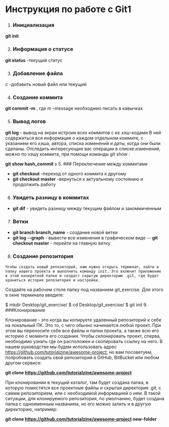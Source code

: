 # Инструкция по работе с Git1
  1. ### Инициализация
**git init**

 2. ### Информация о статусе
**git status**  -текущий статус

 3. ### Добавление файла 
с -добавить новый файл или текущий

4.  ### Создание коммита
**git commit -m** , где m -message необходимо писать в кавычках

 5. ### Вывод логов

**git log** - вывод на экран истроии всех коммитов с их хэш-кодами
  В ней содержиться вся информация о каждом отдельном коммите, с указанием его хэша, автора, списка изменений и даты, когда они были сделаны. Отследить интересующие вас операции в списке изменений, можно по хэшу коммита, при помощи команды git show :

**git show hash_commit** 
s
 5. ### Переключение между коммитами

 - **git checkout** -переход от одного коммита к другому
 - **git checkout master** -вернуться к актуальному состоянию и продолжить работу
 6. ### Увидеть разницу в коммитах

 - **git dif** - увидеть разницу между текущим файлом и закоммиченным
 
 7. ### Ветки
  - **git branch branch_name** - создание новой ветки 
  - **git log --graph** - вывести все изменения в графическом виде
  -- **git checkout master** - перейти на главную ветку
  
  8. ### Создание репозитория
    Чтобы создать новый репозиторий, нам нужно открыть терминал, зайти в папку нашего проекта и выполнить команду init. Это включит приложение в этой конкретной папке и создаст скрытую директорию .git, где будет храниться история репозитория и настройки.
  Создайте на рабочем столе папку под названием git_exercise. Для этого в окне терминала введите:

$ mkdir Desktop/git_exercise/
$ cd Desktop/git_exercise/
$ git init
  9.  ###Клонирование

  Клонирование - это когда вы копируете удаленный репозиторий к себе на локальный ПК. Это то, с чего обычно начинается любой проект. При этом вы переносите себе все файлы и папки проекта, а также всю его историю с момента его создания. Чтобы склонировать проект, сперва, необходимо узнать где он расположен и скопировать ссылку на него. В нашем руководстве мы будем использовать адрес https://github.com/tutorialzine/awesome-project, но вам посоветуем, попробовать создать свой репозиторий в GitHub, BitBucket или любом другом сервисе:

**git clone https://github.com/tutorialzine/awesome-project**

При клонировании в текущий каталог, там будет создана папка, в которую поместятся все проектные файлы и скрытая директория .git, с самим репозиторием, или с необходимой информацией о нем. В такой ситуации, для клонируемого репозитория, по умолчанию, будет создана папка с одноименным названием, но его можно залить и в другую директорию, например:

**git clone https://github.com/tutorialzine/awesome-project new-folder**